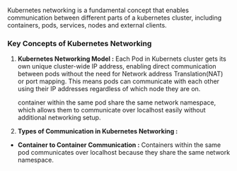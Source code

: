 
Kubernetes networking is a fundamental concept that enables communication between different parts of a kubernetes cluster, including containers, pods, services, nodes and external clients. 


### Key Concepts of Kubernetes Networking 

1. **Kubernetes Networking Model :**
		Each Pod in Kubernets cluster gets its own unique cluster-wide IP address, enabling direct communication between pods without the need for Network address Translation(NAT) or port mapping. This means pods can communicate with each other using their IP addresses regardless of which node they are on. 

	container within the same pod share the same network namespace, which allows them to communicate over localhost easily without additional networking setup.



2. **Types of Communication in Kubernetes Networking :** 

* **Container to Container Communication :** Containers within the same pod communicates over localhost because they share the same network namespace. 